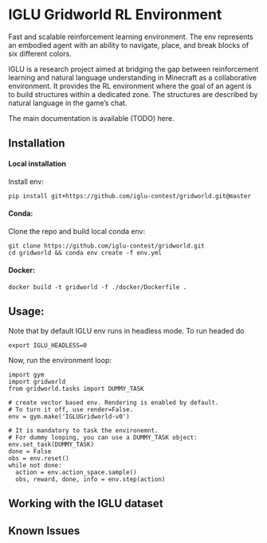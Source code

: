 # IGLU Gridworld RL Environment

Fast and scalable reinforcement learning environment. The env represents an embodied agent with an ability to navigate, place, and break blocks of six different colors.

IGLU is a research project aimed at bridging the gap between reinforcement learning and natural language understanding in Minecraft as a collaborative environment. It provides the RL environment where the goal of an agent is to build structures within a dedicated zone. The structures are described by natural language in the game’s chat.

The main documentation is available (TODO) here.

## Installation

#### Local installation

Install env:

```
pip install git+https://github.com/iglu-contest/gridworld.git@master
```

#### Conda:

Clone the repo and build local conda env:

```
git clone https://github.com/iglu-contest/gridworld.git
cd gridworld && conda env create -f env.yml
```

#### Docker:

```
docker build -t gridworld -f ./docker/Dockerfile .
```

## Usage:

Note that by default IGLU env runs in headless mode. To run headed do 

```
export IGLU_HEADLESS=0
```

Now, run the environment loop:

```
import gym
import gridworld
from gridworld.tasks import DUMMY_TASK

# create vector based env. Rendering is enabled by default. 
# To turn it off, use render=False.
env = gym.make('IGLUGridworld-v0')

# It is mandatory to task the environemnt. 
# For dummy looping, you can use a DUMMY_TASK object:
env.set_task(DUMMY_TASK)
done = False
obs = env.reset()
while not done:
  action = env.action_space.sample()
  obs, reward, done, info = env.step(action)
```

## Working with the IGLU dataset 

## Known Issues
